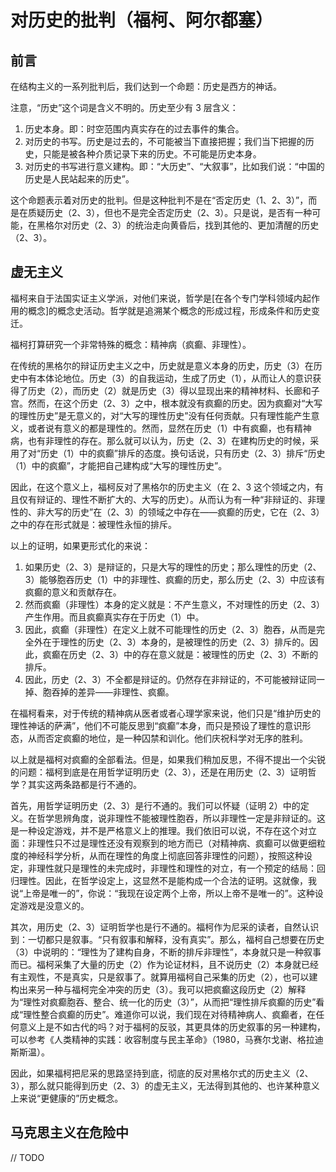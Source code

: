 # 对历史的批判（福柯、阿尔都塞）

## 前言

在结构主义的一系列批判后，我们达到一个命题：历史是西方的神话。

注意，“历史”这个词是含义不明的。历史至少有 3 层含义：

1. 历史本身。即：时空范围内真实存在的过去事件的集合。
2. 对历史的书写。历史是过去的，不可能被当下直接把握；我们当下把握的历史，只能是被各种介质记录下来的历史。不可能是历史本身。
3. 对历史的书写进行意义建构。即：“大历史”、“大叙事”，比如我们说：“中国的历史是人民站起来的历史”。

这个命题表示着对历史的批判。但是这种批判不是在“否定历史（1、2、3）”，而是在质疑历史（2、3），但也不是完全否定历史（2、3）。只是说，是否有一种可能，在黑格尔对历史（2、3）的统治走向黄昏后，找到其他的、更加清醒的历史（2、3）。

## 虚无主义

福柯来自于法国实证主义学派，对他们来说，哲学是[在各个专门学科领域内起作用的概念]的概念史活动。哲学就是追溯某个概念的形成过程，形成条件和历史变迁。

福柯打算研究一个非常特殊的概念：精神病（疯癫、非理性）。

在传统的黑格尔的辩证历史主义之中，历史就是意义本身的历史，历史（3）在历史中有本体论地位。历史（3）的自我运动，生成了历史（1），从而让人的意识获得了历史（2），而历史（2）就是历史（3）得以显现出来的精神材料、长廊和子宫。然而，在这个历史（2、3）之中，根本就没有疯癫的历史。因为疯癫对“大写的理性历史”是无意义的，对“大写的理性历史”没有任何贡献。只有理性能产生意义，或者说有意义的都是理性的。然而，显然在历史（1）中有疯癫，也有精神病，也有非理性的存在。那么就可以认为，历史（2、3）在建构历史的时候，采用了对“历史（1）中的疯癫”排斥的态度。换句话说，只有历史（2、3）排斥“历史（1）中的疯癫”，才能把自己建构成“大写的理性历史”。

因此，在这个意义上，福柯反对了黑格尔的历史主义（在 2、3 这个领域之内，有且仅有辩证的、理性不断扩大的、大写的历史）。从而认为有一种“非辩证的、非理性的、非大写的历史”在（2、3）的领域之中存在——疯癫的历史，它在（2、3）之中的存在形式就是：被理性永恒的排斥。

以上的证明，如果更形式化的来说：

1. 如果历史（2、3）是辩证的，只是大写的理性的历史；那么理性的历史（2、3）能够胞吞历史（1）中的非理性、疯癫的历史，那么历史（2、3）中应该有疯癫的意义和贡献存在。
2. 然而疯癫（非理性）本身的定义就是：不产生意义，不对理性的历史（2、3）产生作用。而且疯癫真实存在于历史（1）中。
3. 因此，疯癫（非理性）在定义上就不可能理性的历史（2、3）胞吞，从而是完全外在于理性的历史（2、3）本身的，是被理性的历史（2、3）排斥的。因此，疯癫在历史（2、3）中的存在意义就是：被理性的历史（2、3）不断的排斥。
4. 因此，历史（2、3）不全都是辩证的。仍然存在非辩证的，不可能被辩证同一掉、胞吞掉的差异——非理性、疯癫。

在福柯看来，对于传统的精神病从医者或者心理学家来说，他们只是“维护历史的理性神话的萨满”，他们不可能反思到“疯癫”本身，而只是预设了理性的意识形态，从而否定疯癫的地位，是一种囚禁和训化。他们庆祝科学对无序的胜利。

以上就是福柯对疯癫的全部看法。但是，如果我们稍加反思，不得不提出一个尖锐的问题：福柯到底是在用哲学证明历史（2、3），还是在用历史（2、3）证明哲学？其实这两条路都是行不通的。

首先，用哲学证明历史（2、3）是行不通的。我们可以怀疑（证明 2）中的定义。在哲学思辨角度，说非理性不能被理性胞吞，所以非理性一定是非辩证的。这是一种设定游戏，并不是严格意义上的推理。我们依旧可以说，不存在这个对立面：非理性只不过是理性还没有观察到的地方而已（对精神病、疯癫可以做更细粒度的神经科学分析，从而在理性的角度上彻底回答非理性的问题），按照这种设定，非理性就只是理性的未完成时，非理性和理性的对立，有一个预定的结局：回归理性。因此，在哲学设定上，这显然不是能构成一个合法的证明。这就像，我说“上帝是唯一的”，你说：“我现在设定两个上帝，所以上帝不是唯一的”。这种设定游戏是没意义的。

其次，用历史（2、3）证明哲学也是行不通的。福柯作为尼采的读者，自然认识到：一切都只是叙事。“只有叙事和解释，没有真实”。那么，福柯自己想要在历史（3）中说明的：“理性为了建构自身，不断的排斥非理性”，本身就只是一种叙事而已。福柯采集了大量的历史（2）作为论证材料，且不说历史（2）本身就已经有主观性，不是真实，只是叙事了。就算用福柯自己采集的历史（2），也可以建构出来另一种与福柯完全冲突的历史（3）。我可以把疯癫这段历史（2）解释为“理性对疯癫胞吞、整合、统一化的历史（3）”，从而把“理性排斥疯癫的历史”看成“理性整合疯癫的历史”。难道你可以说，我们现在对待精神病人、疯癫者，在任何意义上是不如古代的吗？对于福柯的反驳，其更具体的历史叙事的另一种建构，可以参考《人类精神的实践：收容制度与民主革命》（1980，马赛尔戈谢、格拉迪斯斯温）。

因此，如果福柯把尼采的思路坚持到底，彻底的反对黑格尔式的历史主义（2、3），那么就只能得到历史（2、3）的虚无主义，无法得到其他的、也许某种意义上来说“更健康的”历史概念。

## 马克思主义在危险中

// TODO

